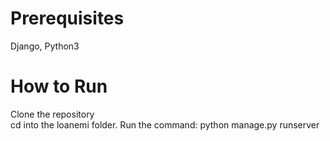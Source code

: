 # Prerequisites
  Django, Python3

# How to Run
  Clone the repository<br>
  cd into the loanemi folder.
  Run the command: python manage.py runserver